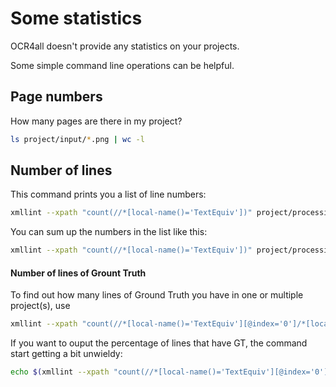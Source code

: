 # Some statistics

OCR4all doesn't provide any statistics on your projects.

Some simple command line operations can be helpful.

## Page numbers

How many pages are there in my project?

```bash
ls project/input/*.png | wc -l
```

## Number of lines

This command prints you a list of line numbers:

```bash
xmllint --xpath "count(//*[local-name()='TextEquiv'])" project/processing/*.xml
```

You can sum up the numbers in the list like this:

```bash
xmllint --xpath "count(//*[local-name()='TextEquiv'])" project/processing/*.xml | awk '{sum+=$1} END{print sum}'
```

#### Number of lines of Grount Truth

To find out how many lines of Ground Truth you have in one or multiple project(s), use

```bash
xmllint --xpath "count(//*[local-name()='TextEquiv'][@index='0']/*[local-name()='Unicode'])" project/processing/*.xml | awk '{sum+=$1} END{print sum}'
```

If you want to ouput the percentage of lines that have GT, the command start getting a bit unwieldy:

```bash
echo $(xmllint --xpath "count(//*[local-name()='TextEquiv'][@index='0']/*[local-name()='Unicode'])" project/processing/*.xml | awk '{sum+=$1} END{print sum}')/$(xmllint --xpath "count(//*[local-name()='TextEquiv'])" project/processing/*.xml | awk '{sum+=$1} END{print sum}') | bc -l
```